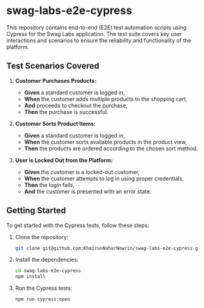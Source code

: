 # swag-labs-e2e-cypress
This repository contains end-to-end (E2E) test automation scripts using Cypress for the Swag Labs application. The test suite covers key user interactions and scenarios to ensure the reliability and functionality of the platform.

## Test Scenarios Covered

1. **Customer Purchases Products:**
    - **Given** a standard customer is logged in,
    - **When** the customer adds multiple products to the shopping cart,
    - **And** proceeds to checkout the purchase,
    - **Then** the purchase is successful.

2. **Customer Sorts Product Items:**
    - **Given** a standard customer is logged in,
    - **When** the customer sorts available products in the product view,
    - **Then** the products are ordered according to the chosen sort method.

3. **User is Locked Out from the Platform:**
    - **Given** the customer is a locked-out customer,
    - **When** the customer attempts to log in using proper credentials,
    - **Then** the login fails,
    - **And** the customer is presented with an error state.
  
## Getting Started

To get started with the Cypress tests, follow these steps:

1. Clone the repository:
    ```bash
    git clone git@github.com:KhairunNaharNowrin/swag-labs-e2e-cypress.git
    ```
2. Install the dependencies:
    ```bash
    cd swag-labs-e2e-cypress
    npm install
    ```
3. Run the Cypress tests:
    ```bash
    npm run cypress:open
    ```


